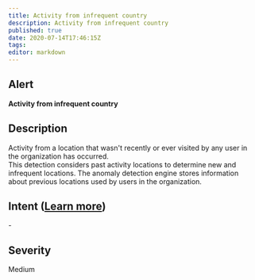 ```yaml
---
title: Activity from infrequent country
description: Activity from infrequent country
published: true
date: 2020-07-14T17:46:15Z
tags:
editor: markdown
---
```


## Alert
**Activity from infrequent country**

## Description
Activity from a location that wasn't recently or ever visited by any user in the organization has occurred.<br>This detection considers past activity locations to determine new and infrequent locations. The anomaly detection engine stores information about previous locations used by users in the organization.

## Intent ([Learn more](/public/security/alerts/intentions.md))
\-

## Severity
Medium




